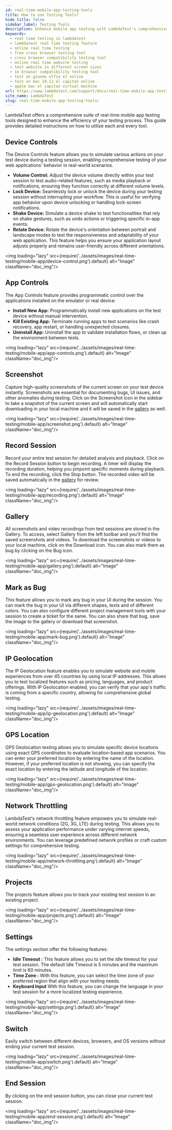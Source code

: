 ```yaml
---
id: real-time-mobile-app-testing-tools
title: How to use Testing Tools?
hide_title: false
sidebar_label: Testing Tools
description: Enhance mobile app testing with LambdaTest's comprehensive tools. Simulate actions, capture screenshots, record sessions, and more. Test across devices, locations, and network conditions for optimal results.
keywords:
  - real time testing in lambdatest
  - lambdatest real time testing feature
  - online real time testing
  - free cross browser testing tool
  - cross browser compatibility testing tool
  - online real time website testing
  - test website in different screen sizes
  - ie browser compatibility testing tool
  - test on gionee elfie e7 online
  - test on mac 10.11 el capitan online
  - apple mac el capitan virtual machine
url: https://www.lambdatest.com/support/docs/real-time-mobile-app-testing-tools/
site_name: LambdaTest
slug: real-time-mobile-app-testing-tools/
---
```


<script type="application/ld+json"
      dangerouslySetInnerHTML={{ __html: JSON.stringify({
       "@context": "https://schema.org",
        "@type": "BreadcrumbList",
        "itemListElement": [{
          "@type": "ListItem",
          "position": 1,
          "name": "LambdaTest",
          "item": "https://www.lambdatest.com"
        },{
          "@type": "ListItem",
          "position": 2,
          "name": "Support",
          "item": "https://www.lambdatest.com/support/docs/"
        },{
          "@type": "ListItem",
          "position": 3,
          "name": "Real Time Mobile App Testing",
          "item": "https://www.lambdatest.com/support/docs/real-time-mobile-app-testing-tools/"
        }]
      })
    }}
></script>
LambdaTest offers a comprehensive suite of real-time mobile app testing tools designed to enhance the efficiency of your testing process. This guide provides detailed instructions on how to utilize each and every tool.

## Device Controls
The Device Controls feature allows you to simulate various actions on your test device during a testing session, enabling comprehensive testing of your web applications' behavior in real-world scenarios.

- **Volume Control:** Adjust the device volume directly within your test session to test audio-related features, such as media playback or notifications, ensuring they function correctly at different volume levels.
- **Lock Device:** Seamlessly lock or unlock the device during your testing session without interrupting your workflow. This is useful for verifying app behavior upon device unlocking or handling lock-screen notifications.
- **Shake Device:** Simulate a device shake to test functionalities that rely on shake gestures, such as undo actions or triggering specific in-app events.
- **Rotate Device:** Rotate the device's orientation between portrait and landscape modes to test the responsiveness and adaptability of your web application. This feature helps you ensure your application layout adjusts properly and remains user-friendly across different orientations.

<img loading="lazy" src={require('../assets/images/real-time-testing/mobile-app/device-control.png').default} alt="Image" className="doc_img"/>

## App Controls
The App Controls feature provides programmatic control over the applications installed on the emulator or real device:

- **Install New App:** Programmatically install new applications on the test device without manual intervention.
- **Kill Existing App:** Terminate running apps to test scenarios like crash recovery, app restart, or handling unexpected closures.
- **Uninstall App:** Uninstall the app to validate installation flows, or clean up the environment between tests.

<img loading="lazy" src={require('../assets/images/real-time-testing/mobile-app/app-controls.png').default} alt="Image" className="doc_img"/>

## Screenshot
Capture high-quality screenshots of the current screen on your test device instantly. Screenshots are essential for documenting bugs, UI issues, and other anomalies during testing. Click on the Screenshot icon in the sidebar to take a snapshot of the current screen and will automatically start downloading in your local machine and it will be saved in the [gallery](/support/docs/real-time-mobile-app-testing-tools/#gallery) as well.

<img loading="lazy" src={require('../assets/images/real-time-testing/mobile-app/screenshot.png').default} alt="Image" className="doc_img"/>

## Record Session
Record your entire test session for detailed analysis and playback. Click on the Record Session button to begin recording. A timer will display the recording duration, helping you pinpoint specific moments during playback. To end the recording, click the Stop button. The recorded video will be saved automatically in the [gallery](/support/docs/real-time-mobile-app-testing-tools/#gallery) for review.

<img loading="lazy" src={require('../assets/images/real-time-testing/mobile-app/recording.png').default} alt="Image" className="doc_img"/>

## Gallery
All screenshots and video recordings from test sessions are stored in the Gallery. To access, select Gallery from the left toolbar and you'll find the saved screenshots and videos. To download the screenshots or videos to your local machine, click on the Download icon. You can also mark them as bug by clicking on the Bug icon.

<img loading="lazy" src={require('../assets/images/real-time-testing/mobile-app/gallery.png').default} alt="Image" className="doc_img"/>

## Mark as Bug
This feature allows you to mark any bug in your UI during the session. You can mark the bug in your UI via different shapes, texts and of different colors. You can also configure different project management tools with your session to create a ticket for the same. You can also share that bug, save the image to the gallery or download that screenshot.

<img loading="lazy" src={require('../assets/images/real-time-testing/mobile-app/mark-bug.png').default} alt="Image" className="doc_img"/>

## IP Geolocation
The IP Geolocation feature enables you to simulate website and mobile experiences from over 45 countries by using local IP addresses. This allows you to test localized features such as pricing, languages, and product offerings. With IP Geolocation enabled, you can verify that your app's traffic is coming from a specific country, allowing for comprehensive global testing.

<img loading="lazy" src={require('../assets/images/real-time-testing/mobile-app/ip-geolocation.png').default} alt="Image" className="doc_img"/>
 
## GPS Location
GPS Geolocation testing allows you to simulate specific device locations using exact GPS coordinates to evaluate location-based app scenarios. You can enter your preferred location by entering the name of the location. However, if your preferred location is not showing, you can specify the exact location by entering the latitude and longitude of the location. 

<img loading="lazy" src={require('../assets/images/real-time-testing/mobile-app/gps-geolocation.png').default} alt="Image" className="doc_img"/>

## Network Throttling
LambdaTest's network throttling feature empowers you to simulate real-world network conditions (2G, 3G, LTE) during testing. This allows you to assess your application performance under varying internet speeds, ensuring a seamless user experience across different network environments. You can leverage predefined network profiles or craft custom settings for comprehensive testing.

<img loading="lazy" src={require('../assets/images/real-time-testing/mobile-app/network-throttling.png').default} alt="Image" className="doc_img"/>

## Projects
The projects feature allows you to track your existing test session in an existing project.

<img loading="lazy" src={require('../assets/images/real-time-testing/mobile-app/projects.png').default} alt="Image" className="doc_img"/>

## Settings
The settings section offer the following features:
- **Idle Timeout :** This feature allows you to set the idle timeout for your test session. The default Idle Timeout is 5 minutes and the maximum limit is 60 minutes.
- **Time Zone :** With this feature, you can select the time zone of your preferred region that align with your testing needs.
- **Keyboard Input** With this feature, you can change the language in your test session for a more localized testing experience.

<img loading="lazy" src={require('../assets/images/real-time-testing/mobile-app/settings.png').default} alt="Image" className="doc_img"/>
 
## Switch
Easily switch between different devices, browsers, and OS versions without ending your current test session.

<img loading="lazy" src={require('../assets/images/real-time-testing/mobile-app/switch.png').default} alt="Image" className="doc_img"/>

## End Session
By clicking on the end session button, you can close your current test session.

<img loading="lazy" src={require('../assets/images/real-time-testing/mobile-app/end-session.png').default} alt="Image" className="doc_img"/>